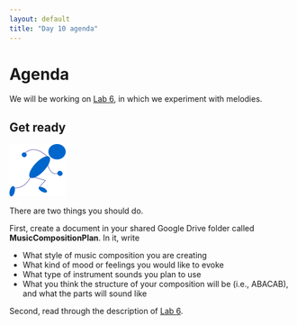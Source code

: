 ```yaml
---
layout: default
title: "Day 10 agenda"
---
```


# Agenda

We will be working on [Lab 6](../labs/lab06.html), in which we experiment with melodies.

## Get ready

<img class="parimg" alt="Get ready" src="img/getready.png">

There are two things you should do.

First, create a document in your shared Google Drive folder called **MusicCompositionPlan**.  In it, write

* What style of music composition you are creating
* What kind of mood or feelings you would like to evoke
* What type of instrument sounds you plan to use
* What you think the structure of your composition will be (i.e., ABACAB), and what the parts will sound like

Second, read through the description of [Lab 6](../labs/lab06.html).
